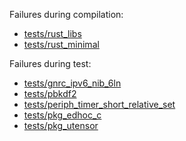 Failures during compilation:
- [tests/rust_libs](tests/rust_libs/compilation.failed)
- [tests/rust_minimal](tests/rust_minimal/compilation.failed)

Failures during test:
- [tests/gnrc_ipv6_nib_6ln](tests/gnrc_ipv6_nib_6ln/test.failed)
- [tests/pbkdf2](tests/pbkdf2/test.failed)
- [tests/periph_timer_short_relative_set](tests/periph_timer_short_relative_set/test.failed)
- [tests/pkg_edhoc_c](tests/pkg_edhoc_c/test.failed)
- [tests/pkg_utensor](tests/pkg_utensor/test.failed)

